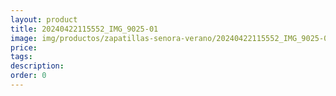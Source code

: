 ```yaml
---
layout: product
title: 20240422115552_IMG_9025-01
image: img/productos/zapatillas-senora-verano/20240422115552_IMG_9025-01.webp
price: 
tags: 
description: 
order: 0
---
```

